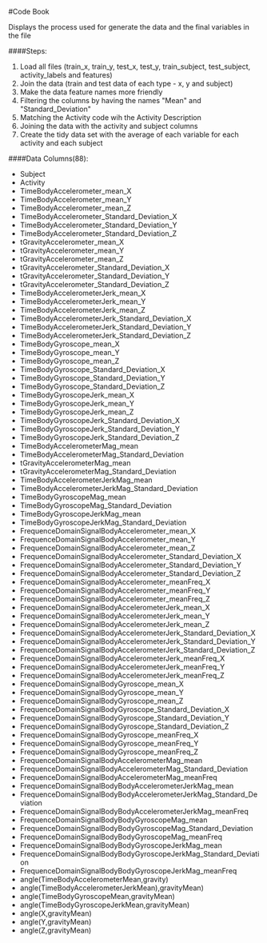 #Code Book

Displays the process used for generate the data and the final variables in the file

####Steps:

1. Load all files (train_x, train_y, test_x, test_y, train_subject, test_subject, activity_labels and features)
2. Join the data (train and test data of each type - x, y and subject)
3. Make the data feature names more friendly
4. Filtering the columns by having the names "Mean" and "Standard_Deviation"
5. Matching the Activity code wih the Activity Description
6. Joining the data with the activity and subject columns
7. Create the tidy data set with the average of each variable for each activity and each subject

####Data Columns(88):

* Subject
* Activity
* TimeBodyAccelerometer_mean_X
* TimeBodyAccelerometer_mean_Y
* TimeBodyAccelerometer_mean_Z
* TimeBodyAccelerometer_Standard_Deviation_X
* TimeBodyAccelerometer_Standard_Deviation_Y
* TimeBodyAccelerometer_Standard_Deviation_Z
* tGravityAccelerometer_mean_X
* tGravityAccelerometer_mean_Y
* tGravityAccelerometer_mean_Z
* tGravityAccelerometer_Standard_Deviation_X
* tGravityAccelerometer_Standard_Deviation_Y
* tGravityAccelerometer_Standard_Deviation_Z
* TimeBodyAccelerometerJerk_mean_X
* TimeBodyAccelerometerJerk_mean_Y
* TimeBodyAccelerometerJerk_mean_Z
* TimeBodyAccelerometerJerk_Standard_Deviation_X
* TimeBodyAccelerometerJerk_Standard_Deviation_Y
* TimeBodyAccelerometerJerk_Standard_Deviation_Z
* TimeBodyGyroscope_mean_X
* TimeBodyGyroscope_mean_Y
* TimeBodyGyroscope_mean_Z
* TimeBodyGyroscope_Standard_Deviation_X
* TimeBodyGyroscope_Standard_Deviation_Y
* TimeBodyGyroscope_Standard_Deviation_Z
* TimeBodyGyroscopeJerk_mean_X
* TimeBodyGyroscopeJerk_mean_Y
* TimeBodyGyroscopeJerk_mean_Z
* TimeBodyGyroscopeJerk_Standard_Deviation_X
* TimeBodyGyroscopeJerk_Standard_Deviation_Y
* TimeBodyGyroscopeJerk_Standard_Deviation_Z
* TimeBodyAccelerometerMag_mean
* TimeBodyAccelerometerMag_Standard_Deviation
* tGravityAccelerometerMag_mean
* tGravityAccelerometerMag_Standard_Deviation
* TimeBodyAccelerometerJerkMag_mean
* TimeBodyAccelerometerJerkMag_Standard_Deviation
* TimeBodyGyroscopeMag_mean
* TimeBodyGyroscopeMag_Standard_Deviation
* TimeBodyGyroscopeJerkMag_mean
* TimeBodyGyroscopeJerkMag_Standard_Deviation
* FrequenceDomainSignalBodyAccelerometer_mean_X
* FrequenceDomainSignalBodyAccelerometer_mean_Y
* FrequenceDomainSignalBodyAccelerometer_mean_Z
* FrequenceDomainSignalBodyAccelerometer_Standard_Deviation_X
* FrequenceDomainSignalBodyAccelerometer_Standard_Deviation_Y
* FrequenceDomainSignalBodyAccelerometer_Standard_Deviation_Z
* FrequenceDomainSignalBodyAccelerometer_meanFreq_X
* FrequenceDomainSignalBodyAccelerometer_meanFreq_Y
* FrequenceDomainSignalBodyAccelerometer_meanFreq_Z
* FrequenceDomainSignalBodyAccelerometerJerk_mean_X
* FrequenceDomainSignalBodyAccelerometerJerk_mean_Y
* FrequenceDomainSignalBodyAccelerometerJerk_mean_Z
* FrequenceDomainSignalBodyAccelerometerJerk_Standard_Deviation_X
* FrequenceDomainSignalBodyAccelerometerJerk_Standard_Deviation_Y
* FrequenceDomainSignalBodyAccelerometerJerk_Standard_Deviation_Z
* FrequenceDomainSignalBodyAccelerometerJerk_meanFreq_X
* FrequenceDomainSignalBodyAccelerometerJerk_meanFreq_Y
* FrequenceDomainSignalBodyAccelerometerJerk_meanFreq_Z
* FrequenceDomainSignalBodyGyroscope_mean_X
* FrequenceDomainSignalBodyGyroscope_mean_Y
* FrequenceDomainSignalBodyGyroscope_mean_Z
* FrequenceDomainSignalBodyGyroscope_Standard_Deviation_X
* FrequenceDomainSignalBodyGyroscope_Standard_Deviation_Y
* FrequenceDomainSignalBodyGyroscope_Standard_Deviation_Z
* FrequenceDomainSignalBodyGyroscope_meanFreq_X
* FrequenceDomainSignalBodyGyroscope_meanFreq_Y
* FrequenceDomainSignalBodyGyroscope_meanFreq_Z
* FrequenceDomainSignalBodyAccelerometerMag_mean
* FrequenceDomainSignalBodyAccelerometerMag_Standard_Deviation
* FrequenceDomainSignalBodyAccelerometerMag_meanFreq
* FrequenceDomainSignalBodyBodyAccelerometerJerkMag_mean
* FrequenceDomainSignalBodyBodyAccelerometerJerkMag_Standard_Deviation
* FrequenceDomainSignalBodyBodyAccelerometerJerkMag_meanFreq
* FrequenceDomainSignalBodyBodyGyroscopeMag_mean
* FrequenceDomainSignalBodyBodyGyroscopeMag_Standard_Deviation
* FrequenceDomainSignalBodyBodyGyroscopeMag_meanFreq
* FrequenceDomainSignalBodyBodyGyroscopeJerkMag_mean
* FrequenceDomainSignalBodyBodyGyroscopeJerkMag_Standard_Deviation
* FrequenceDomainSignalBodyBodyGyroscopeJerkMag_meanFreq
* angle(TimeBodyAccelerometerMean,gravity)
* angle(TimeBodyAccelerometerJerkMean),gravityMean)
* angle(TimeBodyGyroscopeMean,gravityMean)
* angle(TimeBodyGyroscopeJerkMean,gravityMean)
* angle(X,gravityMean)
* angle(Y,gravityMean)
* angle(Z,gravityMean)

